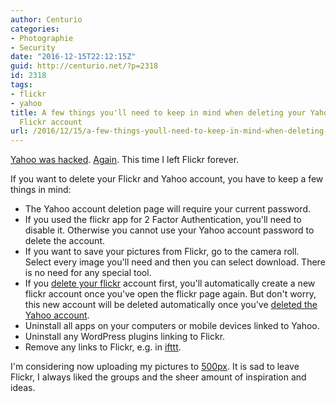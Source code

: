 ```yaml
---
author: Centurio
categories:
- Photographie
- Security
date: "2016-12-15T22:12:15Z"
guid: http://centurio.net/?p=2318
id: 2318
tags:
- flickr
- yahoo
title: A few things you'll need to keep in mind when deleting your Yahoo and
  Flickr account
url: /2016/12/15/a-few-things-youll-need-to-keep-in-mind-when-deleting-your-yahoo-and-flickr-account/
---
```

[Yahoo was hacked](https://krebsonsecurity.com/2016/12/my-yahoo-account-was-hacked-now-what/). [Again](https://yahoo.tumblr.com/post/150781911849/an-important-message-about-yahoo-user-security). This time I left Flickr forever.

If you want to delete your Flickr and Yahoo account, you have to keep a few things in mind:

  * The Yahoo account deletion page will require your current password.
  * If you used the flickr app for 2 Factor Authentication, you'll need to disable it. Otherwise you cannot use your Yahoo account password to delete the account.
  * If you want to save your pictures from Flickr, go to the camera roll. Select every image you'll need and then you can select download. There is no need for any special tool.
  * If you [delete your flickr](https://www.flickr.com/account/delete/) account first, you'll automatically create a new flickr account once you've open the flickr page again. But don't worry, this new account will be deleted automatically once you've [deleted the Yahoo account](https://help.yahoo.com/kb/SLN2044.html).
  * Uninstall all apps on your computers or mobile devices linked to Yahoo.
  * Uninstall any WordPress plugins linking to Flickr.
  * Remove any links to Flickr, e.g. in [ifttt](https://ifttt.com/).

I'm considering now uploading my pictures to [500px](https://500px.com/). It is sad to leave Flickr, I always liked the groups and the sheer amount of inspiration and ideas.